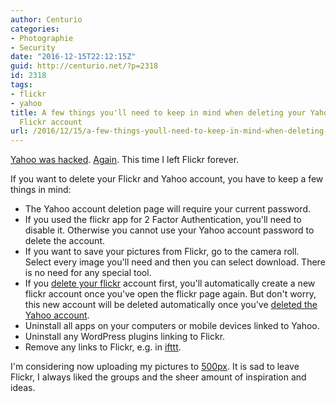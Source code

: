 ```yaml
---
author: Centurio
categories:
- Photographie
- Security
date: "2016-12-15T22:12:15Z"
guid: http://centurio.net/?p=2318
id: 2318
tags:
- flickr
- yahoo
title: A few things you'll need to keep in mind when deleting your Yahoo and
  Flickr account
url: /2016/12/15/a-few-things-youll-need-to-keep-in-mind-when-deleting-your-yahoo-and-flickr-account/
---
```

[Yahoo was hacked](https://krebsonsecurity.com/2016/12/my-yahoo-account-was-hacked-now-what/). [Again](https://yahoo.tumblr.com/post/150781911849/an-important-message-about-yahoo-user-security). This time I left Flickr forever.

If you want to delete your Flickr and Yahoo account, you have to keep a few things in mind:

  * The Yahoo account deletion page will require your current password.
  * If you used the flickr app for 2 Factor Authentication, you'll need to disable it. Otherwise you cannot use your Yahoo account password to delete the account.
  * If you want to save your pictures from Flickr, go to the camera roll. Select every image you'll need and then you can select download. There is no need for any special tool.
  * If you [delete your flickr](https://www.flickr.com/account/delete/) account first, you'll automatically create a new flickr account once you've open the flickr page again. But don't worry, this new account will be deleted automatically once you've [deleted the Yahoo account](https://help.yahoo.com/kb/SLN2044.html).
  * Uninstall all apps on your computers or mobile devices linked to Yahoo.
  * Uninstall any WordPress plugins linking to Flickr.
  * Remove any links to Flickr, e.g. in [ifttt](https://ifttt.com/).

I'm considering now uploading my pictures to [500px](https://500px.com/). It is sad to leave Flickr, I always liked the groups and the sheer amount of inspiration and ideas.